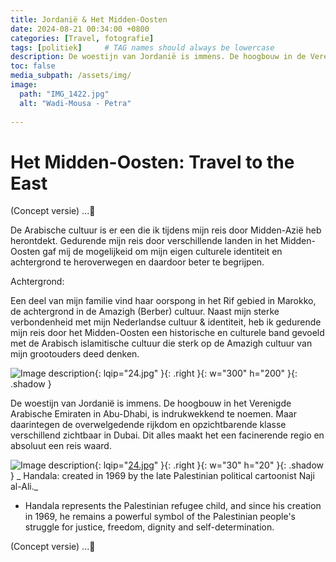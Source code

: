 ```yaml
---
title: Jordanië & Het Midden-Oosten
date: 2024-08-21 00:34:00 +0800
categories: [Travel, fotografie]
tags: [politiek]     # TAG names should always be lowercase
description: De woestijn van Jordanië is immens. De hoogbouw in de Verenigde Arabische Emiraten met name in Abu-Dhabi, is indrukwekkend om te zien. Tergelijkertijd zijn de klasseverschillen in Dubai duidelijk merkbaar en op momenten ongemakkelijk. Dit alles maakt een reis door het Midden-Oosten er een om niet snel te vergeten.
toc: false
media_subpath: /assets/img/
image:
  path: "IMG_1422.jpg"
  alt: "Wadi-Mousa - Petra"
  
---
```

 
# Het Midden-Oosten: Travel to the East 
(Concept versie) ...🍉

De Arabische cultuur is er een die ik tijdens mijn reis door Midden-Azië heb herontdekt. Gedurende mijn reis door verschillende landen in het Midden-Oosten gaf mij de mogelijkeid om mijn eigen culturele identiteit en achtergrond te heroverwegen en daardoor beter te begrijpen.



Achtergrond:  

Een deel van mijn familie vind haar oorspong in het Rif gebied in Marokko, de achtergrond in de Amazigh (Berber) cultuur. Naast mijn sterke verbondenheid met mijn Nederlandse cultuur & identiteit, heb ik gedurende mijn reis door het Midden-Oosten een historische en culturele band gevoeld met de Arabisch islamitische cultuur die sterk op de Amazigh cultuur van mijn grootouders deed denken.

![Image description](24.jpg){: lqip="24.jpg" }{: .right }{: w="300" h="200" }{: .shadow }

De woestijn van Jordanië is immens. De hoogbouw in het Verenigde Arabische Emiraten in Abu-Dhabi, is indrukwekkend te noemen.
Maar daarintegen de overwelgedende rijkdom en opzichtbarende klasse verschillend zichtbaar in Dubai. Dit alles maakt het een facinerende regio en absoluut een reis waard.


![Image description](https://upload.wikimedia.org/wikipedia/commons/1/12/Handala.svg){: lqip="[24.jpg](https://upload.wikimedia.org/wikipedia/commons/1/12/Handala.svg)" }{: .right }{: w="30" h="20" }{: .shadow }
_ Handala: created in 1969 by the late Palestinian political cartoonist Naji al-Ali._

* Handala represents the Palestinian refugee child, and since his creation in 1969, he remains a powerful symbol of the Palestinian people's struggle for justice, freedom, dignity and self-determination.


(Concept versie) ...🍉



